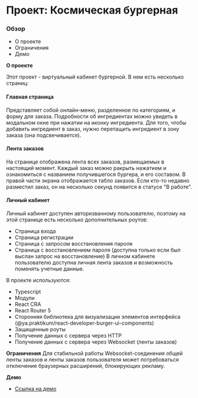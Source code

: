 # Проект: Космическая бургерная

### Обзор
* О проекте
* Ограничения
* Демо

**О проекте**

Этот проект - виртуальный кабинет бургерной.
В нем есть несколько страниц:
#### Главная страница
Представляет собой онлайн-меню, разделенное по категориям, и форму для заказа. Подробности об ингредиентах можно увидеть в модальном окне при нажатии на иконку ингредиента. Для того, чтобы добавить ингредиент в заказ, нужно перетащить ингредиент в зону заказа (она подсвечивается).
#### Лента заказов
На странице отображена лента всех заказов, размещаемых в настоящий момент. Каждый заказ можно ракрыть нажатием и ознакомиться с названием получившегося бургера, и его составом. В правой части экрана отображается табло заказов. Если кто-то недавно разместил заказ, он на несколько секунд появится в статусе "В работе".
#### Личный кабинет
Личный кабинет доступен авторизванному пользователю, поэтому на этой странице есть несколько дополнительных роутов: 
- Страница входа
- Страница регистрации
- Страница с запросом восстановления пароля
- Страница с восстановлением пароля (доступна только если был выслан запрос на восстановление)
В личном кабинете пользователю доступна личная лента заказов и возможность поменять учетные данные.

В проекте используются:
- Typescript
- Модули
- React CRA
- React Router 5
- Сторонняя библиотека для визуализации элементов интерфейса (@ya.praktikum/react-developer-burger-ui-components)
- Защищенные роуты
- Получение данных с сервера через HTTP
- Получение данных с сервера через Websocket (ленты заказов)

**Ограничения**
Для стабильной работы Websocket-соединения общей ленты заказов и ленты заказов пользователя может потребоваться отключение браузерных расширений, блокирующих рекламу.

**Демо**

* [Ссылка на демо](https://russian-travel-eight.vercel.app/)


